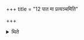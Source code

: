 +++
title = "12 पात मा प्रत्यञ्चमिति"

+++

<details><summary>थिते</summary>

पात मा प्रत्यञ्चमिति प्रदीयमानाननुमन्त्रयते १२
</details>
